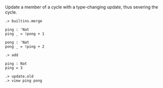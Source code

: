Update a member of a cycle with a type-changing update, thus severing the cycle.

```ucm:hide
.> builtins.merge
```

```unison
ping : 'Nat
ping _ = !pong + 1

pong : 'Nat
pong _ = !ping + 2
```

```ucm
.> add
```

```unison
ping : Nat
ping = 3
```

```ucm
.> update.old
.> view ping pong
```
